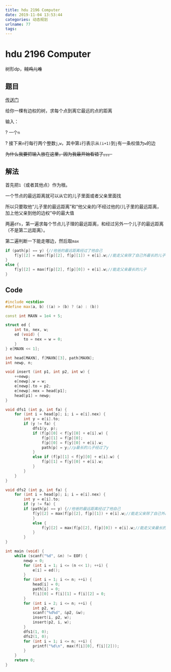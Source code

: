 ```yaml
---
title: hdu 2196 Computer
date: 2019-11-04 13:53:44
categories: 动态规划
urlname: 77
tags:
---
```

<!--markdown-->
# hdu 2196 Computer

树形dp，~~贼鸡儿难~~

## 题目

[传送门](http://acm.hdu.edu.cn/showproblem.php?pid=2196)

给你一棵有边权的树，求每个点到离它最远的点的距离

输入：

?	一个`n`

?	接下来`n`行每行两个整数`j`,`w`，其中第`i`行表示从`(i+1)`到`j`有一条权值为`w`的边

~~为什么我要把输入放在这里，因为我最开始看错了。。。~~

## 解法

首先把`1`（或者其他点）作为根。

一个节点的最远距离就可以从它的儿子里面或者父亲里面找

所以只要取他“儿子里的最远距离”和“他父亲的/不经过他的/儿子里的最远距离，加上他父亲到他的边权”中的最大值

两遍`dfs`，第一遍求每个节点儿子理的最远距离，和经过另外一个儿子的最远距离（不是第二远距离）。

第二遍判断一下能走哪边，然后取`max`

```cpp
if (path[p] == y) {//他爸的最远距离经过了他自己
    f[y][2] = max(f[p][2], f[p][1]) + e[i].w;//能走父亲除了自己外最长的儿子
}
else {
    f[y][2] = max(f[p][2], f[p][0]) + e[i].w;//能走父亲最长的儿子
}
```

## Code

```cpp
#include <cstdio>
#define max(a, b) ((a) > (b) ? (a) : (b))

const int MAXN = 1e4 + 5;

struct ed {
	int to, nex, w;
	ed (void) {
		to = nex = w = 0;
	}
} e[MAXN << 1];

int head[MAXN], f[MAXN][3], path[MAXN];
int newp, n;

void insert (int p1, int p2, int w) {
	++newp;
	e[newp].w = w;
	e[newp].to = p2;
	e[newp].nex = head[p1];
	head[p1] = newp;
}

void dfs1 (int p, int fa) {
	for (int i = head[p]; i; i = e[i].nex) {
		int y = e[i].to;
		if (y != fa) {
			dfs1(y, p);
			if (f[p][0] < f[y][0] + e[i].w) {
				f[p][1] = f[p][0];
				f[p][0] = f[y][0] + e[i].w;
				path[p] = y;//p最长的儿子经过了y
			}
			else if (f[p][1] < f[y][0] + e[i].w) {
				f[p][1] = f[y][0] + e[i].w;
			}
		}
	}
}

void dfs2 (int p, int fa) {
	for (int i = head[p]; i; i = e[i].nex) {
		int y = e[i].to;
		if (y != fa) {
		if (path[p] == y) {//他爸的最远距离经过了他自己
		    f[y][2] = max(f[p][2], f[p][1]) + e[i].w;//能走父亲除了自己外最长的儿子
			}
			else {
			    f[y][2] = max(f[p][2], f[p][0]) + e[i].w;//能走父亲最长的儿子
			}
		}
}

int main (void) {
	while (scanf("%d", &n) != EOF) {
		newp = 0;
		for (int i = 1; i <= (n << 1); ++i) {
			e[i] = ed();
		}
		for (int i = 1; i <= n; ++i) {
			head[i] = 0;
			path[i] = 0;
			f[i][0] = f[i][1] = f[i][2] = 0;
		}
		for (int i = 2; i <= n; ++i) {
			int p2, w;
			scanf("%d%d", &p2, &w);
			insert(i, p2, w);
			insert(p2, i, w);
		}
		dfs1(1, 0);
		dfs2(1, 0);
		for (int i = 1; i <= n; ++i) {
			printf("%d\n", max(f[i][0], f[i][2]));
		}
	}
	return 0;
}
```

